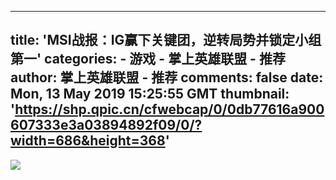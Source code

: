 
---
title: 'MSI战报：IG赢下关键团，逆转局势并锁定小组第一'
categories: 
    - 游戏
    - 掌上英雄联盟 - 推荐
author: 掌上英雄联盟 - 推荐
comments: false
date: Mon, 13 May 2019 15:25:55 GMT
thumbnail: 'https://shp.qpic.cn/cfwebcap/0/0db77616a900607333e3a03894892f09/0/?width=686&height=368'
---

<div>   
<img src="https://shp.qpic.cn/cfwebcap/0/0db77616a900607333e3a03894892f09/0/?width=686&height=368" referrerpolicy="no-referrer">  
</div>
            